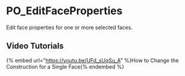 # PO_EditFaceProperties

Edit face properties for one or more selected faces.

## Video Tutorials

{% embed url="https://youtu.be/UFd_sUqSu_A" %}How to Change the Construction for a Single Face{% endembed %}
